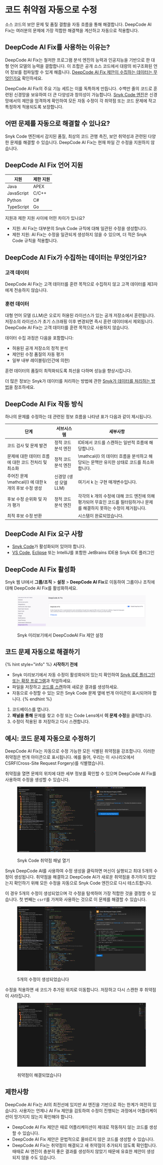 # 코드 취약점 자동으로 수정

소스 코드의 보안 문제 및 품질 결함을 자동 흐름을 통해 해결합니다. DeepCode AI Fix는 여러분의 문제에 가장 적합한 해결책을 계산하고 자동으로 적용합니다.

## DeepCode AI Fix를 사용하는 이유는?

DeepCode AI Fix는 철저한 프로그램 분석 엔진의 능력과 인공지능을 기반으로 한 대형 언어 모델의 능력을 결합합니다. 이 조합은 공개 소스 코드에서 대량의 비구조화된 언어 정보를 컴파일할 수 있게 해줍니다. [DeepCode AI Fix 제안이 수집하는 데이터는 무엇인가요](fix-code-vulnerabilities-automatically.md#what-data-does-deepcode-ai-fix-suggestions-collect) 확인하세요.

DeepCode AI Fix의 주요 기능 세트는 이를 독특하게 만듭니다. 수백만 줄의 코드로 훈련된 신경망을 보유하여 더 큰 다양성과 창의성이 가능합니다. [Snyk Code 엔진](../snyk-code-local-engine.md)은 신경망에서의 제안을 엄격하게 확인하여 모든 자동 수정이 각 취약점 또는 코드 문제에 작고 특정하게 적용되도록 보장합니다.

## 어떤 문제를 자동으로 해결할 수 있나요?

Snyk Code 엔진에서 감지된 품질, 최상의 코드 관행 촉진, 보안 취약성과 관련된 다양한 문제를 해결할 수 있습니다. DeepCode AI Fix는 현재 파일 간 수정을 지원하지 않습니다.&#x20;

## DeepCode AI Fix 언어 지원

| 지원       | 제한 지원     |
| ---------- | ------------- |
| Java       | APEX          |
| JavaScript | C/C++         |
| Python     | C#            |
| TypeScript | Go            |

지원과 제한 지원 사이에 어떤 차이가 있나요?&#x20;

- 지원: AI Fix는 대부분의 Snyk Code 규칙에 대해 일관된 수정을 생성합니다.
- 제한 지원: AI Fix는 수정을 일관되게 생성하지 않을 수 있으며, 더 적은 Snyk Code 규칙을 적용합니다.&#x20;

## DeepCode AI Fix가 수집하는 데이터는 무엇인가요?

### 고객 데이터

DeepCode AI Fix는 고객 데이터를 훈련 목적으로 수집하지 않고 고객 데이터를 제3자에게 전송하지 않습니다.

### 훈련 데이터

대형 언어 모델 (LLM)은 오로지 허용된 라이선스가 있는 공개 저장소에서 훈련됩니다. 저장소의 라이선스가 초기 스크래핑 이후 변경되면 즉시 훈련 데이터에서 제외됩니다. DeepCode AI Fix는 고객 데이터를 훈련 목적으로 사용하지 않습니다.

데이터 수집 과정은 다음을 포함합니다:

- 허용된 공개 저장소의 정적 분석
- 제안된 수정 품질의 자동 평가
- 일부 내부 레이블링(인간에 의한)

훈련 데이터의 품질이 최적화되도록 최선을 다하며 성능을 향상시킵니다.

더 많은 정보는 Snyk가 데이터를 처리하는 방법에 관한 [Snyk가 데이터를 처리하는 방법](../../../working-with-snyk/how-snyk-handles-your-data.md)을 참조하세요.

## DeepCode AI Fix 작동 방식

하나의 문제를 수정하는 데 관련된 정보 흐름을 나타낸 표가 다음과 같이 제시됩니다.

| 단계                                | 서브시스템                                   | 세부사항                                                              |
| ----------------------------------- | -------------------------------------------- | --------------------------------------------------------------------- |
| 코드 검사 및 문제 발견               | 정적 코드 분석 엔진                          | IDE에서 코드를 스캔하는 일반적 흐름에 해당합니다.                       |
| 문제에 대한 데이터 흐름에 대한 코드 전처리 및 최소화 | 정적 코드 분석 엔진                          | <span class="math"> \mathcal{I} </span>의 데이터 흐름을 분석하고 해당되는 문맥만 유지한 상태로 코드를 최소화합니다. |
| 주어진 문제 <span class="math"> \mathcal{I} </span>에 대한 <span class="math"> k </span>개의 후보 수정 생성 | 신경망 (생성 모델 LLM)                      | 여기서 <span class="math"> k </span>는 구현 매개변수입니다.              |
| 후보 수정 순위화 및 자가 평가            | 정적 코드 분석 엔진                          | 각각의 <span class="math"> k </span>개의 수정에 대해 코드 엔진에 의해 평가되어 무효인 코드를 필터링하거나 문제를 해결하지 못하는 수정이 제거됩니다. |
| 최적 후보 수정 반환                    |                                             | 시스템이 완료되었습니다.                                                |

## DeepCode AI Fix 요구 사항

* [Snyk Code](../../../implement-snyk/enterprise-implementation-guide/trial-limitations.md)가 활성화되어 있어야 합니다.
* [VS Code](https://marketplace.visualstudio.com/items?itemName=snyk-security.snyk-vulnerability-scanner-preview), [Eclipse](https://marketplace.eclipse.org/content/snyk-security-code%E2%80%8B-open-source%E2%80%8B-iac-configurations) 또는 IntelliJ를 포함한 JetBrains IDE용 Snyk IDE 플러그인

## DeepCode AI Fix 활성화

Snyk 웹 UI에서 **그룹/조직** > **설정** > **DeepCode AI Fix**로 이동하여 그룹이나 조직에 대해 DeepCode AI Fix를 활성화하세요.

<figure><img src="../../../.gitbook/assets/2024-10-25_15-34-58.png" alt="Snyk 미리보기에서 DeepCodeAI Fix 제안 설정"><figcaption><p>Snyk 미리보기에서 DeepCodeAI Fix 제안 설정</p></figcaption></figure>

## 코드 문제 자동으로 해결하기

{% hint style="info" %}
**시작하기 전에**

* Snyk 미리보기에서 자동 수정이 활성화되어 있는지 확인하여 [Snyk IDE 플러그인 또는 확장 프로그램](../../../scm-ide-and-ci-cd-integrations/snyk-ide-plugins-and-extensions/)과 작업하세요.
* 파일을 저장하고 [코드를 스캔](../../../snyk-cli/scan-and-maintain-projects-using-the-cli/snyk-cli-for-snyk-code/scan-source-code-with-snyk-code-using-the-cli.md)하여 새로운 결과를 생성하세요.
* 자동으로 수정할 수 있는 모든 Snyk Code 문제 옆에 번개 아이콘이 표시되어야 합니다.
{% endhint %}

1. 코드베이스를 엽니다.
2. **패널을 통해** 문제를 찾고 수정 또는 Code Lens에서 **이 문제 수정**을 클릭합니다.
3. 수정이 적용된 후 저장하고 다시 스캔합니다.

## 예시: 코드 문제 자동으로 수정하기

DeepCode AI Fix는 자동으로 수정 가능한 모든 식별된 취약점을 강조합니다. 이러한 취약점은 번개 아이콘으로 표시됩니다. 예를 들어, 우리는 이 시나리오에서 CSRF(Cross-Site Request Forgery)를 식별했습니다.

취약점을 열면 문제의 위치에 대한 세부 정보를 확인할 수 있으며 DeepCode AI Fix를 사용하여 수정을 생성할 수 있습니다.

<figure><img src="../../../.gitbook/assets/image (444).png" alt=""><figcaption><p>Snyk Code 취약점 패널 열기</p></figcaption></figure>

Snyk DeepCode AI를 사용하여 수정 생성을 클릭하면 머신이 실행되고 최대 5개의 수정이 생성됩니다. 취약점을 해결하고 DeepCode AI가 새로운 취약점을 추가하지 않았는지 확인하기 위해 모든 수정을 자동으로 Snyk Code 엔진으로 다시 테스트합니다.

이 경우 5개의 수정이 생성되었으며 각 수정을 탐색하여 가장 적합한 것을 결정할 수 있습니다. 첫 번째는 `csrf`를 가져와 사용하는 것으로 이 문제를 해결할 수 있습니다.

<figure><img src="../../../.gitbook/assets/image (443).png" alt=""><figcaption><p>5개의 수정이 생성되었습니다</p></figcaption></figure>

수정을 적용하면 새 코드가 추가된 위치로 이동합니다. 저장하고 다시 스캔한 후 취약점이 사라집니다.

<figure><img src="../../../.gitbook/assets/image (447).png" alt=""><figcaption><p>취약점이 해결되었습니다</p></figcaption></figure>

## 제한사항&#x20;

DeepCode AI Fix는 AI의 최전선에 있지만 AI 엔진을 기반으로 하는 한계가 여전히 있습니다. 사용자는 언제나 AI Fix 제안을 검토하여 수정이 진행되는 과정에서 어플리케이션이 망가지지 않는지 확인해야 합니다.&#x20;

- DeepCode AI Fix 제안은 때로 어플리케이션이 제대로 작동하지 않는 코드를 생성할 수 있습니다.&#x20;
- DeepCode AI Fix 제안은 문법적으로 올바르지 않은 코드를 생성할 수 있습니다.&#x20;
- DeepCode AI Fix는 취약점이 해결되고 새 취약점이 추가되지 않도록 확인합니다. 때때로 AI 엔진이 충분히 좋은 결과를 생성하지 않았기 때문에 유효한 제안이 생성되지 않을 수도 있습니다.  